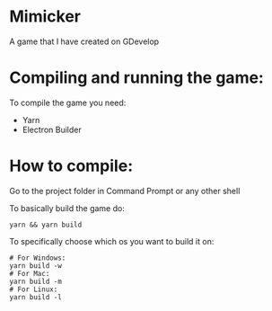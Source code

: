 # Mimicker
 A game that I have created on GDevelop
 
 

# Compiling and running the game:
 
 To compile the game you need:
 - Yarn
 - Electron Builder
 
 
# How to compile:[](url)
 
 Go to the project folder in Command Prompt or any other shell
 
 To basically build the game do:
 ```
 yarn && yarn build
 ```
 
 To specifically choose which os you want to build it on:
 ```
 # For Windows:
 yarn build -w
 # For Mac:
 yarn build -m
 # For Linux:
 yarn build -l
 ```
 
 
